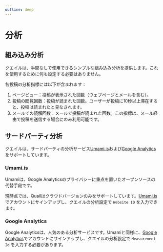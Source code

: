 ```yaml
---
outline: deep
---
```


# 分析

## 組み込み分析

クエイルは、手間なしで使用できるシンプルな組み込み分析を提供します。これを使用するために何も設定する必要はありません。

各投稿の分析指標には以下が含まれます：

1. ページビュー：投稿が表示された回数（ウェブページとメールを含む）。
2. 投稿の閲覧回数：投稿が読まれた回数。ユーザーが投稿に10秒以上滞在すると、投稿は読まれたと見なされます。
3. メールでの読解回数：メールで投稿が読まれた回数。この指標は、メール経由で投稿を送信する場合にのみ利用可能です。

## サードパーティ分析

クエイルは、サードパーティの分析サービス[Umami.is](https://umami.is/)および[Google Analytics](https://analytics.google.com/)をサポートしています。

### Umami.is

Umamiは、Google Analyticsのプライバシーに重点を置いたオープンソースの代替手段です。

現時点では、Quailはクラウドバージョンのみをサポートしています。[Umami.is](https://umami.is/)でアカウントにサインアップし、クエイルの分析設定で `Website ID` を入力できます。

### Google Analytics

Google Analyticsは、人気のある分析サービスです。Umamiと同様に、[Google Analytics](https://analytics.google.com/)でアカウントにサインアップし、クエイルの分析設定で `Measurement Id` を入力する必要があります。